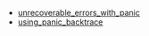 - [unrecoverable_errors_with_panic](unrecoverable_errors_with_panic/README.md)
- [using_panic_backtrace](using_panic_backtrace/README.md)